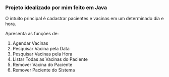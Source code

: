 ### Projeto idealizado por mim feito em Java

O intuito principal é cadastrar pacientes e vacinas em um determinado dia e hora.

Apresenta as funções de:
1. Agendar Vacinas
2. Pesquisar Vacina pela Data
3. Pesquisar Vacinas pela Hora
4. Listar Todas as Vacinas do Paciente
5. Remover Vacina do Paciente
6. Remover Paciente do Sistema
